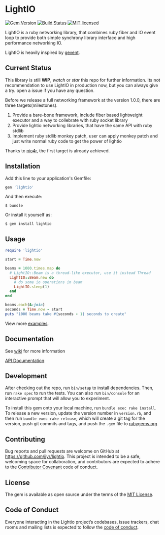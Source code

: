 # LightIO


[![Gem Version](https://badge.fury.io/rb/lightio.svg)](http://rubygems.org/gems/lightio)
[![Build Status](https://travis-ci.org/jjyr/lightio.svg?branch=master)](https://travis-ci.org/jjyr/lightio)
[![MIT licensed](https://img.shields.io/badge/license-MIT-blue.svg)](https://github.com/jjyr/lightio/blob/master/LICENSE.txt)

LightIO is a ruby networking library, that combines ruby fiber and IO event loop to provide both simple synchrony library interface and high performance networking IO.


LightIO is heavily inspired by [gevent](http://www.gevent.org/).

## Current Status

This library is still **WIP**, *watch* or *star* this repo for further information.
Its not recommendation to use LightIO in production now, but you can always give a try. open a issue if you have any question.

Before we release a full networking framework at the version 1.0.0, there are three targets(milestones).

1. Provide a bare-bone framework, include fiber based lightweight executor and a way to collebrate with ruby socket library
2. Provide lightio networking libraries, that have the same API with ruby stdlib
3. Implement ruby stdlib monkey patch, user can apply monkey patch and just write normal ruby code to get the power of lightio

Thanks to [nio4r](https://github.com/socketry/nio4r), the first target is already achieved.


## Installation

Add this line to your application's Gemfile:

```ruby
gem 'lightio'
```

And then execute:

    $ bundle

Or install it yourself as:

    $ gem install lightio

## Usage

``` ruby
require 'lightio'

start = Time.now

beams = 1000.times.map do
  # LightIO::Beam is a thread-like executor, use it instead Thread
  LightIO::Beam.new do
    # do some io operations in beam
    LightIO.sleep(1)
  end
end

beams.each(&:join)
seconds = Time.now - start
puts "1000 beams take #{seconds - 1} seconds to create"
```

View more [examples](/examples).

## Documentation

See [wiki](https://github.com/jjyr/lightio/wiki) for more information

[API Documentation](http://www.rubydoc.info/gems/lightio/frames)

## Development

After checking out the repo, run `bin/setup` to install dependencies. Then, run `rake spec` to run the tests. You can also run `bin/console` for an interactive prompt that will allow you to experiment.

To install this gem onto your local machine, run `bundle exec rake install`. To release a new version, update the version number in `version.rb`, and then run `bundle exec rake release`, which will create a git tag for the version, push git commits and tags, and push the `.gem` file to [rubygems.org](https://rubygems.org).

## Contributing

Bug reports and pull requests are welcome on GitHub at https://github.com/jjyr/lightio. This project is intended to be a safe, welcoming space for collaboration, and contributors are expected to adhere to the [Contributor Covenant](http://contributor-covenant.org) code of conduct.

## License

The gem is available as open source under the terms of the [MIT License](https://opensource.org/licenses/MIT).

## Code of Conduct

Everyone interacting in the Lightio project’s codebases, issue trackers, chat rooms and mailing lists is expected to follow the [code of conduct](https://github.com/[USERNAME]/lightio/blob/master/CODE_OF_CONDUCT.md).
